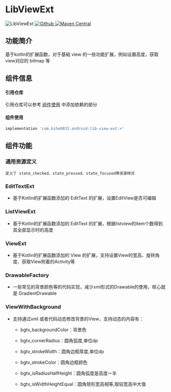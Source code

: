 # LibViewExt

![LibViewExt](https://img.shields.io/badge/AndroidAppFactory-LibViewExt-brightgreen)
[ ![Github](https://img.shields.io/badge/Github-LibViewExt-brightgreen?style=social) ](https://github.com/bihe0832/AndroidAppFactory/tree/master/LibViewExt)
[ ![Maven Central](https://img.shields.io/maven-central/v/com.bihe0832.android/lib-view-ext)](https://search.maven.org/artifact/com.bihe0832.android/lib-view-ext)

## 功能简介

基于kotlin的扩展函数，对于基础 view 的一些功能扩展，例如设置高度，获取view对应的 bitmap 等

## 组件信息

#### 引用仓库

引用仓库可以参考 [组件使用](./../start.md) 中添加依赖的部分

#### 组件使用

```groovy
implementation 'com.bihe0832.android:lib-view-ext:+'
```

## 组件功能

### 通用资源定义

    定义了 state_checked、state_pressed、state_focused等资源样式

### EditTextExt

- 基于Kotlin的扩展函数添加的 EditText 的扩展，设置EditView是否可编辑

### ListViewExt

- 基于Kotlin的扩展函数添加的 EditText 的扩展，根据listview的item个数得到其全部显示时的高度

### ViewExt

- 基于Kotlin的扩展函数添加的 View 的扩展，支持设置View的宽高、旋转角度、获取View附着的Activity等

### DrawableFactory

- 一些常见的背景颜色等的代码实现，减少xml形式的Drawable的使用，核心就是 GradientDrawable

### ViewWithBackground

- 支持通过xml 或者代码动态修改背景的View，支持动态的内容有：

    - bgtv_backgroundColor：背景色

    - bgtv_cornerRadius：圆角弧度,单位dp

    - bgtv_strokeWidth：圆角边框厚度,单位dp

    - bgtv_strokeColor：圆角边框颜色

    - bgtv_isRadiusHalfHeight：圆角弧度是高度一半

    - bgtv_isWidthHeightEqual：圆角矩形宽高相等,取较宽高中大值

